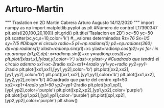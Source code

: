 # Arturo-Martin
""" Traslation en 2D Martin Cabrera Arturo Augusto 14/12/2020 """ import numpy as np import matplotlib.pyplot as plt #Número de control L17390347  plt.axis([20,100,20,100]) plt.grid() plt.title('Taslacion en 2D')  xc=50 yc=50 plt.scatter(xc,yc,s=10,color='k')  #__valores determinados Rz=7*6 Sx=1/5 sy=7/5  #Dibujar el circulo radio=5 p1=np.radians(0) p2=np.radians(360) dp=np.radians(1)  xlast=radio*np.sin(p1)+xc ylast=radio*np.cos(p2)+yc  for i in np.arange (p1,p2,dp):     x=radio*np.sin(i)+xc     y=radio*np.cos(i)+yc     plt.plot([xlast,x],[ylast,y],color='r')     xlast=x     ylast=y  #Cuadrado que tendrá el circulo adentro xx1=xc-2*radio xx2=xx1+4*radio yy1=yc+radio yy2=yy1-2*radio  plt.plot([xx1,xx1],[yy1,yy2],color='b') plt.plot([xx2,xx2],[yy1,yy2],color='b') plt.plot([xx1,xx2],[yy1,yy1],color='b') plt.plot([xx1,xx2],[yy2,yy2],color='b') #Cuadrado que parte del centro xp1=50 xp2=xp1+4*radio yp1=50 yp2=yp1-2*radio plt.plot([xp1,xp1],[yp1,yp2],color='purple') plt.plot([xp2,xp2],[yp1,yp2],color='purple') plt.plot([xp1,xp2],[yp1,yp1],color='purple') plt.plot([xp1,xp2],[yp2,yp2],color='purple')  plt.show()
